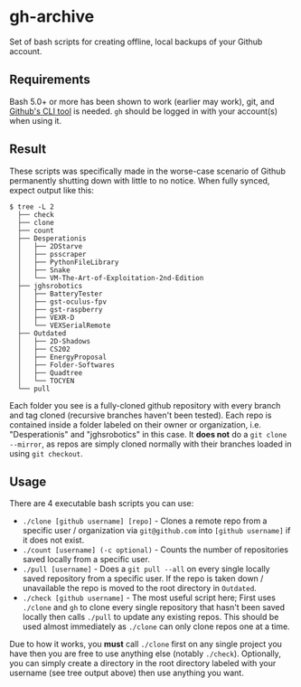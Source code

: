 # gh-archive
Set of bash scripts for creating offline, local backups of your Github account.

## Requirements
Bash 5.0+ or more has been shown to work (earlier may work), git, and [Github's CLI tool](https://github.com/cli/cli) is needed. `gh` should be logged in with your account(s) when using it.

## Result
These scripts was specifically made in the worse-case scenario of Github permanently shutting down with little to no notice. When fully synced, expect output like this:
```
$ tree -L 2
  ├── check
  ├── clone
  ├── count
  ├── Desperationis
  │   ├── 2DStarve
  │   ├── psscraper
  │   ├── PythonFileLibrary
  │   ├── Snake
  │   └── VM-The-Art-of-Exploitation-2nd-Edition
  ├── jghsrobotics
  │   ├── BatteryTester
  │   ├── gst-oculus-fpv
  │   ├── gst-raspberry
  │   ├── VEXR-D
  │   └── VEXSerialRemote
  ├── Outdated
  │   ├── 2D-Shadows
  │   ├── CS202
  │   ├── EnergyProposal
  │   ├── Folder-Softwares
  │   ├── Quadtree
  │   └── TOCYEN
  └── pull
```

Each folder you see is a fully-cloned github repository with every branch and tag cloned (recursive branches haven't been tested). Each repo is contained inside a folder labeled on their owner or organization, i.e. "Desperationis" and "jghsrobotics" in this case. It **does not** do a `git clone --mirror`, as repos are simply cloned normally with their branches loaded in using `git checkout`. 

## Usage
There are 4 executable bash scripts you can use:

* `./clone [github username] [repo]` - Clones a remote repo from a specific user / organization via `git@github.com` into `[github username]` if it does not exist.
* `./count [username] (-c optional)` - Counts the number of repositories saved locally from a specific user.
* `./pull [username]` - Does a `git pull --all` on every single locally saved repository from a specific user. If the repo is taken down / unavailable the repo is moved to the root directory in `Outdated`. 
* `./check [github username]` - The most useful script here; First uses `./clone` and `gh` to clone every single repository that hasn't been saved locally then calls `./pull` to update any existing repos. This should be used almost immediately as `./clone` can only clone repos one at a time. 

Due to how it works, you **must** call `./clone` first on any single project you have then you are free to use anything else (notably `./check`). Optionally, you can simply create a directory in the root directory labeled with your username (see tree output above) then use anything you want. 
